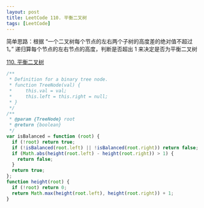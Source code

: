 ```yaml
---
layout: post
title: LeetCode 110. 平衡二叉树
tags: [LeetCode]
---
```


简单思路：根据 “一个二叉树每个节点的左右两个子树的高度差的绝对值不超过 1。” 递归算每个节点的左右节点的高度，判断是否超出 1 来决定是否为平衡二叉树

[110. 平衡二叉树](https://leetcode-cn.com/problems/balanced-binary-tree/)

```js
/**
 * Definition for a binary tree node.
 * function TreeNode(val) {
 *     this.val = val;
 *     this.left = this.right = null;
 * }
 */
/**
 * @param {TreeNode} root
 * @return {boolean}
 */
var isBalanced = function (root) {
  if (!root) return true;
  if (!isBalanced(root.left) || !isBalanced(root.right)) return false;
  if (Math.abs(height(root.left) - height(root.right)) > 1) {
    return false;
  }
  return true;
};
function height(root) {
  if (!root) return 0;
  return Math.max(height(root.left), height(root.right)) + 1;
}
```
